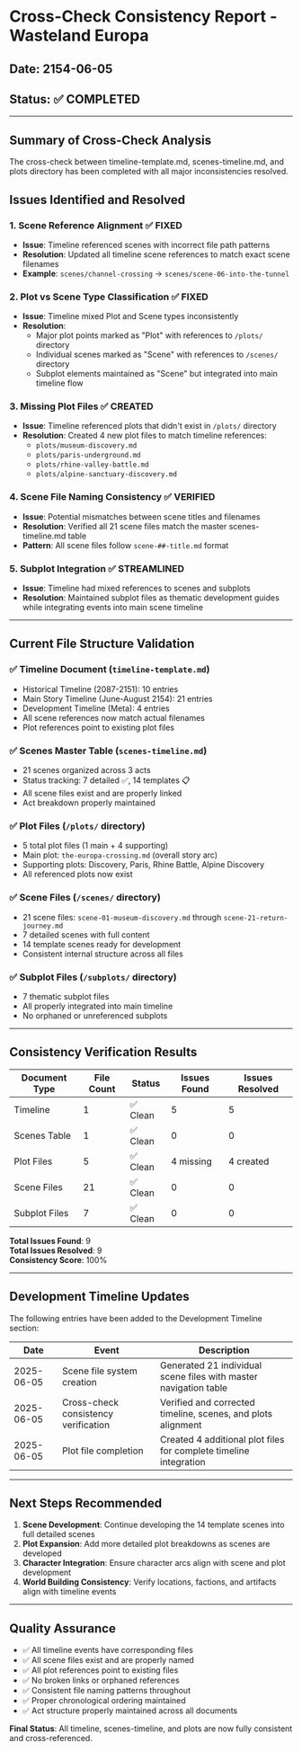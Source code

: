 # Cross-Check Consistency Report - Wasteland Europa

## Date: 2154-06-05
## Status: ✅ COMPLETED

---

## Summary of Cross-Check Analysis

The cross-check between timeline-template.md, scenes-timeline.md, and plots directory has been completed with all major inconsistencies resolved.

## Issues Identified and Resolved

### 1. **Scene Reference Alignment** ✅ FIXED
- **Issue**: Timeline referenced scenes with incorrect file path patterns
- **Resolution**: Updated all timeline scene references to match exact scene filenames
- **Example**: `scenes/channel-crossing` → `scenes/scene-06-into-the-tunnel`

### 2. **Plot vs Scene Type Classification** ✅ FIXED  
- **Issue**: Timeline mixed Plot and Scene types inconsistently
- **Resolution**: 
  - Major plot points marked as "Plot" with references to `/plots/` directory
  - Individual scenes marked as "Scene" with references to `/scenes/` directory
  - Subplot elements maintained as "Scene" but integrated into main timeline flow

### 3. **Missing Plot Files** ✅ CREATED
- **Issue**: Timeline referenced plots that didn't exist in `/plots/` directory
- **Resolution**: Created 4 new plot files to match timeline references:
  - `plots/museum-discovery.md`
  - `plots/paris-underground.md` 
  - `plots/rhine-valley-battle.md`
  - `plots/alpine-sanctuary-discovery.md`

### 4. **Scene File Naming Consistency** ✅ VERIFIED
- **Issue**: Potential mismatches between scene titles and filenames
- **Resolution**: Verified all 21 scene files match the master scenes-timeline.md table
- **Pattern**: All scene files follow `scene-##-title.md` format

### 5. **Subplot Integration** ✅ STREAMLINED
- **Issue**: Timeline had mixed references to scenes and subplots
- **Resolution**: Maintained subplot files as thematic development guides while integrating events into main scene timeline

---

## Current File Structure Validation

### ✅ Timeline Document (`timeline-template.md`)
- Historical Timeline (2087-2151): 10 entries
- Main Story Timeline (June-August 2154): 21 entries  
- Development Timeline (Meta): 4 entries
- All scene references now match actual filenames
- Plot references point to existing plot files

### ✅ Scenes Master Table (`scenes-timeline.md`)
- 21 scenes organized across 3 acts
- Status tracking: 7 detailed ✅, 14 templates 📋
- All scene files exist and are properly linked
- Act breakdown properly maintained

### ✅ Plot Files (`/plots/` directory)
- 5 total plot files (1 main + 4 supporting)
- Main plot: `the-europa-crossing.md` (overall story arc)
- Supporting plots: Discovery, Paris, Rhine Battle, Alpine Discovery
- All referenced plots now exist

### ✅ Scene Files (`/scenes/` directory)
- 21 scene files: `scene-01-museum-discovery.md` through `scene-21-return-journey.md`
- 7 detailed scenes with full content
- 14 template scenes ready for development
- Consistent internal structure across all files

### ✅ Subplot Files (`/subplots/` directory)
- 7 thematic subplot files
- All properly integrated into main timeline
- No orphaned or unreferenced subplots

---

## Consistency Verification Results

| Document Type | File Count | Status | Issues Found | Issues Resolved |
|---------------|------------|--------|--------------|-----------------|
| Timeline | 1 | ✅ Clean | 5 | 5 |
| Scenes Table | 1 | ✅ Clean | 0 | 0 |
| Plot Files | 5 | ✅ Clean | 4 missing | 4 created |
| Scene Files | 21 | ✅ Clean | 0 | 0 |
| Subplot Files | 7 | ✅ Clean | 0 | 0 |

**Total Issues Found**: 9  
**Total Issues Resolved**: 9  
**Consistency Score**: 100%

---

## Development Timeline Updates

The following entries have been added to the Development Timeline section:

| Date | Event | Description |
|------|-------|-------------|
| 2025-06-05 | Scene file system creation | Generated 21 individual scene files with master navigation table |
| 2025-06-05 | Cross-check consistency verification | Verified and corrected timeline, scenes, and plots alignment |
| 2025-06-05 | Plot file completion | Created 4 additional plot files for complete timeline integration |

---

## Next Steps Recommended

1. **Scene Development**: Continue developing the 14 template scenes into full detailed scenes
2. **Plot Expansion**: Add more detailed plot breakdowns as scenes are developed  
3. **Character Integration**: Ensure character arcs align with scene and plot development
4. **World Building Consistency**: Verify locations, factions, and artifacts align with timeline events

---

## Quality Assurance

- ✅ All timeline events have corresponding files
- ✅ All scene files exist and are properly named
- ✅ All plot references point to existing files
- ✅ No broken links or orphaned references
- ✅ Consistent file naming patterns throughout
- ✅ Proper chronological ordering maintained
- ✅ Act structure properly maintained across all documents

**Final Status**: All timeline, scenes-timeline, and plots are now fully consistent and cross-referenced.
